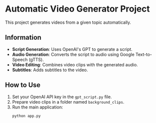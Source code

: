 # Automatic Video Generator Project

This project generates videos from a given topic automatically.

## Information
- **Script Generation**: Uses OpenAI's GPT to generate a script.
- **Audio Generation**: Converts the script to audio using Google Text-to-Speech (gTTS).
- **Video Editing**: Combines video clips with the generated audio.
- **Subtitles**: Adds subtitles to the video.

## How to Use
1. Set your OpenAI API key in the `gpt_script.py` file.
2. Prepare video clips in a folder named `background_clips`.
3. Run the main application:
   ```sh
   python app.py
   ```
